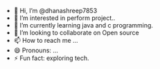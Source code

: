 - 👋 Hi, I’m @dhanashreep7853
- 👀 I’m interested in perform project..
- 🌱 I’m currently learning java and c programming.
- 💞️ I’m looking to collaborate on Open source
- 📫 How to reach me ...
- 😄 Pronouns: ...
- ⚡ Fun fact: exploring tech.

<!---
dhanashreep7853/dhanashreep7853 is a ✨ special ✨ repository because its `README.md` (this file) appears on your GitHub profile.
You can click the Preview link to take a look at your changes.
--->
